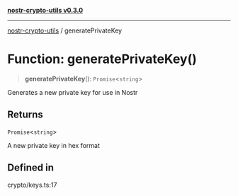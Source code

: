 [**nostr-crypto-utils v0.3.0**](../README.md)

***

[nostr-crypto-utils](../globals.md) / generatePrivateKey

# Function: generatePrivateKey()

> **generatePrivateKey**(): `Promise`\<`string`\>

Generates a new private key for use in Nostr

## Returns

`Promise`\<`string`\>

A new private key in hex format

## Defined in

crypto/keys.ts:17
